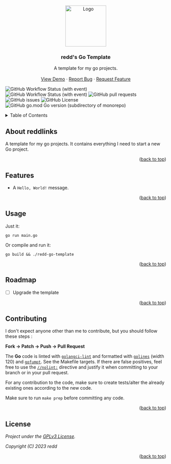 <!-- Improved compatibility of back to top link: See: https://github.com/othneildrew/Best-README-Template/pull/73 -->
<a name="readme-top"></a>

<!-- PROJECT LOGO -->
<br />
<div align="center">
  <a href="https://github.com/redds-be/redd-go-template">
    <img src="https://go.dev/blog/go-brand/Go-Logo/PNG/Go-Logo_LightBlue.png" alt="Logo" width="128" height="128">
  </a>

<h3 align="center">redd's Go Template</h3>

  <p align="center">
    A template for my go projects.
    <br />
    <br />
    <a href="#">View Demo</a>
    ·
    <a href="https://github.com/redds-be/redd-go-template/issues">Report Bug</a>
    ·
    <a href="https://github.com/redds-be/redd-go-template/issues">Request Feature</a>
  </p>
</div>

<!-- PROJECT SHIELDS -->
![GitHub Workflow Status (with event)](https://img.shields.io/github/actions/workflow/status/redds-be/redd-go-template/golangci-lint.yml?label=Golangci-lint)
![GitHub Workflow Status (with event)](https://img.shields.io/github/actions/workflow/status/redds-be/redd-go-template/gotest.yml?label=Go%20test)
![GitHub pull requests](https://img.shields.io/github/issues-pr/redds-be/redd-go-template)
![GitHub issues](https://img.shields.io/github/issues/redds-be/redd-go-template)
![GitHub License](https://img.shields.io/github/license/redds-be/redd-go-template)
![GitHub go.mod Go version (subdirectory of monorepo)](https://img.shields.io/github/go-mod/go-version/redds-be/redd-go-template)

<!-- TABLE OF CONTENTS -->
<details>
  <summary>Table of Contents</summary>
  <ol>
    <li><a href="#about-the-project">About The Project</a></li>
    <li><a href="#features">Features</a></li>
    <li><a href="#usage">Usage</a></li>
    <li><a href="#roadmap">Roadmap</a></li>
    <li><a href="#contributing">Contributing</a></li>
    <li><a href="#license">License</a></li>
  </ol>
</details>



<!-- ABOUT THE PROJECT -->
## About reddlinks

A template for my go projects. It contains everything I need to start a new Go project.

<p align="right">(<a href="#readme-top">back to top</a>)</p>

## Features

- A `Hello, World!` message.

<p align="right">(<a href="#readme-top">back to top</a>)</p>

<!-- USAGE EXAMPLES -->
## Usage

Just it:

```console
go run main.go
```

Or compile and run it:

```console
go build && ./redd-go-template
```

<p align="right">(<a href="#readme-top">back to top</a>)</p>

<!-- ROADMAP -->
## Roadmap

- [ ] Upgrade the template

<p align="right">(<a href="#readme-top">back to top</a>)</p>

<!-- CONTRIBUTING -->
## Contributing

I don't expect anyone other than me to contribute, but you should follow these steps :

**Fork -> Patch -> Push -> Pull Request**

The **Go** code is linted with [`golangci-lint`](https://golangci-lint.run) and
formatted with [`golines`](https://github.com/segmentio/golines) (width 120) and
[`gofumpt`](https://github.com/mvdan/gofumpt). See the Makefile targets.
If there are false positives, feel free to use the
[`//nolint:`](https://golangci-lint.run/usage/false-positives/#nolint-directive) directive
and justify it when committing to your branch or in your pull request.

For any contribution to the code, make sure to create tests/alter the already existing ones according to the new code.

Make sure to run `make prep` before committing any code.

<p align="right">(<a href="#readme-top">back to top</a>)</p>

<!-- LICENSE -->
## License

*Project under the [GPLv3 License](https://www.gnu.org/licenses/gpl-3.0.html).*

*Copyright (C) 2023 redd*

<p align="right">(<a href="#readme-top">back to top</a>)</p>

